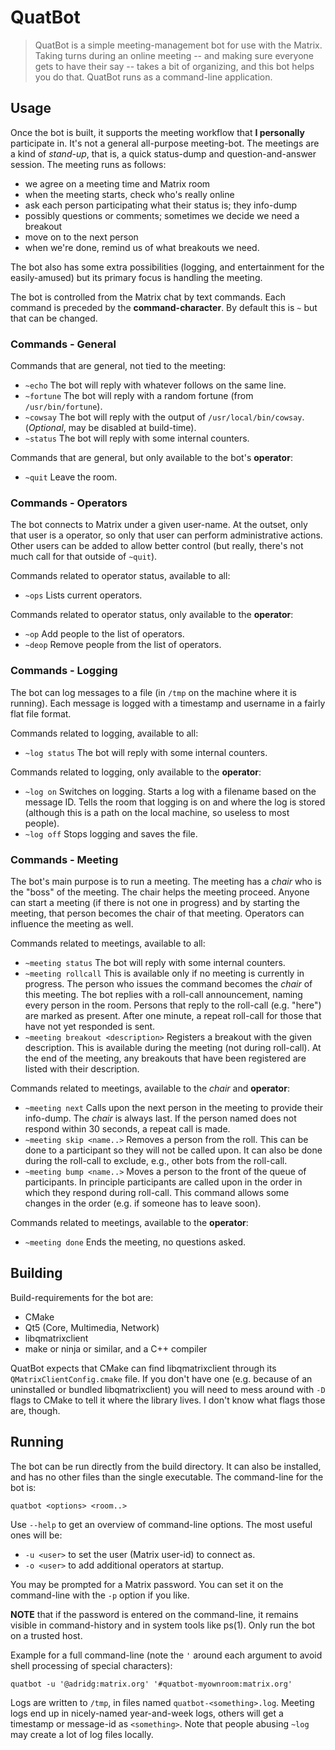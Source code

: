 # QuatBot

> QuatBot is a simple meeting-management bot for use with the Matrix.
> Taking turns during an online meeting -- and making sure everyone
> gets to have their say -- takes a bit of organizing, and this bot
> helps you do that. QuatBot runs as a command-line application.

## Usage

Once the bot is built, it supports the meeting workflow that
**I personally** participate in. It's not a general all-purpose
meeting-bot. The meetings are a kind of *stand-up*, that is,
a quick status-dump and question-and-answer session. The meeting 
runs as follows:

 - we agree on a meeting time and Matrix room
 - when the meeting starts, check who's really online
 - ask each person participating what their status is; they info-dump
 - possibly questions or comments; sometimes we decide we need a breakout
 - move on to the next person
 - when we're done, remind us of what breakouts we need.

The bot also has some extra possibilities (logging, and entertainment
for the easily-amused) but its primary focus is handling the meeting.

The bot is controlled from the Matrix chat by text commands. Each command
is preceded by the **command-character**. By default this is `~` but that
can be changed.

### Commands - General

Commands that are general, not tied to the meeting:

 - `~echo` The bot will reply with whatever follows on the same line.
 - `~fortune` The bot will reply with a random fortune (from `/usr/bin/fortune`).
 - `~cowsay` The bot will reply with the output of `/usr/local/bin/cowsay`.
   (*Optional*, may be disabled at build-time).
 - `~status` The bot will reply with some internal counters.

Commands that are general, but only available to the bot's **operator**:

 - `~quit` Leave the room.
 
 
### Commands - Operators
 
The bot connects to Matrix under a given user-name. At the outset, only that
user is a operator, so only that user can perform administrative actions.
Other users can be added to allow better control (but really, there's not
much call for that outside of `~quit`).

Commands related to operator status, available to all:

 - `~ops` Lists current operators.
 
Commands related to operator status, only available to the **operator**:

 - `~op` Add people to the list of operators.
 - `~deop` Remove people from the list of operators.

 
### Commands - Logging

The bot can log messages to a file (in `/tmp` on the machine where it is
running). Each message is logged with a timestamp and username in a fairly
flat file format.

Commands related to logging, available to all:

 - `~log status` The bot will reply with some internal counters.

Commands related to logging, only available to the **operator**:

 - `~log on` Switches on logging. Starts a log with a filename based on
   the message ID. Tells the room that logging is on and where the log
   is stored (although this is a path on the local machine, so useless
   to most people).
 - `~log off` Stops logging and saves the file.
 

### Commands - Meeting

The bot's main purpose is to run a meeting. The meeting has a *chair*
who is the "boss" of the meeting. The chair helps the meeting proceed.
Anyone can start a meeting (if there is not one in progress) and by
starting the meeting, that person becomes the chair of that meeting.
Operators can influence the meeting as well.

Commands related to meetings, available to all:

 - `~meeting status` The bot will reply with some internal counters.
 - `~meeting rollcall` This is available only if no meeting is currently
   in progress. The person who issues the command becomes the *chair*
   of this meeting. The bot replies with a roll-call announcement,
   naming every person in the room. Persons that reply to the roll-call
   (e.g. "here") are marked as present. After one minute, a repeat roll-call
   for those that have not yet responded is sent.
 - `~meeting breakout <description>` Registers a breakout with the
   given description. This is available during the meeting (not during 
   roll-call). At the end of the meeting, any breakouts that have been
   registered are listed with their description.
   
Commands related to meetings, available to the *chair* and **operator**:

 - `~meeting next` Calls upon the next person in the meeting to provide
   their info-dump. The *chair* is always last. If the person named does
   not respond within 30 seconds, a repeat call is made.
 - `~meeting skip <name..>` Removes a person from the roll. This can be
   done to a participant so they will not be called upon. It can also
   be done during the roll-call to exclude, e.g., other bots from the
   roll-call.
 - `~meeting bump <name..>` Moves a person to the front of the queue
   of participants. In principle participants are called upon in the
   order in which they respond during roll-call. This command allows
   some changes in the order (e.g. if someone has to leave soon).

Commands related to meetings, available to the **operator**:

 - `~meeting done` Ends the meeting, no questions asked.
 
 
## Building

Build-requirements for the bot are:
 - CMake
 - Qt5 (Core, Multimedia, Network)
 - libqmatrixclient
 - make or ninja or similar, and a C++ compiler
 
QuatBot expects that CMake can find libqmatrixclient through its
`QMatrixClientConfig.cmake` file. If you don't have one (e.g. because
of an uninstalled or bundled libqmatrixclient) you will need to
mess around with `-D` flags to CMake to tell it where the library
lives. I don't know what flags those are, though.

## Running

The bot can be run directly from the build directory. It can also be installed,
and has no other files than the single executable. The command-line
for the bot is:

```
quatbot <options> <room..>
```

Use `--help` to get an overview of command-line options. The most useful
ones will be:

 - `-u <user>` to set the user (Matrix user-id) to connect as.
 - `-o <user>` to add additional operators at startup.
 
You may be prompted for a Matrix password. You can set it on the command-line
with the `-p` option if you like.
 
**NOTE** that if the password is entered on the command-line, it remains
visible in command-history and in system tools like ps(1). Only run the
bot on a trusted host.

Example for a full command-line (note the `'` around each argument
to avoid shell processing of special characters):

```
quatbot -u '@adridg:matrix.org' '#quatbot-myownroom:matrix.org'
```

Logs are written to `/tmp`, in files named `quatbot-<something>.log`.
Meeting logs end up in nicely-named year-and-week logs, others will
get a timestamp or message-id as `<something>`. Note that people
abusing `~log` may create a lot of log files locally.
